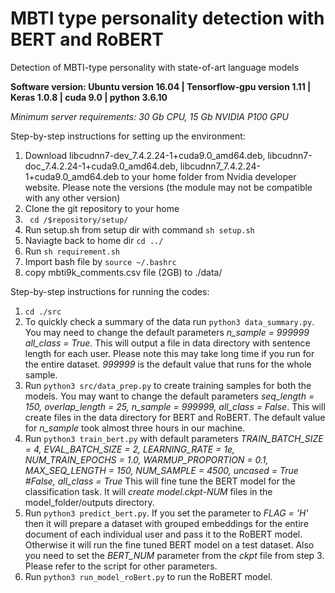 # MBTI type personality detection with BERT and RoBERT
Detection of MBTI-type personality with state-of-art language models

**Software version: Ubuntu version 16.04 | Tensorflow-gpu version 1.11 | Keras 1.0.8 | cuda 9.0 | python 3.6.10**

*Minimum server requirements: 30 Gb CPU, 15 Gb NVIDIA P100 GPU*

Step-by-step instructions for setting up the environment:
1. Download libcudnn7-dev_7.4.2.24-1+cuda9.0_amd64.deb, libcudnn7-doc_7.4.2.24-1+cuda9.0_amd64.deb, libcudnn7_7.4.2.24-1+cuda9.0_amd64.deb to your home folder from Nvidia developer website. Please note the versions (the module may not be compatible with any other version)
2. Clone the git repository to your home
3. ``` cd /$repository/setup/```
4. Run setup.sh from setup dir with command ```sh setup.sh ```
5. Naviagte back to home dir ```cd ../``` 
6. Run ```sh requirement.sh```
7. Import bash file by ```source ~/.bashrc```
8. copy mbti9k_comments.csv file (2GB) to ./data/



Step-by-step instructions for running the codes:
1. ```cd ./src``` 
2. To quickly check a summary of the data run ```python3 data_summary.py```. You may need to change the default parameters *n_sample = 999999 all_class = True*. This will output a file in data directory with sentence length for each user. Please note this may take long time if you run for the entire dataset. *999999* is the default value that runs for the whole sample.
2. Run ```python3 src/data_prep.py``` to create training samples for both the models. You may want to change the default parameters *seq_length = 150, overlap_length = 25, n_sample = 999999, all_class = False*. This will create files in the data directory for BERT and RoBERT. The default value for *n_sample* took almost three hours in our machine.
3. Run ```python3 train_bert.py``` with default parameters *TRAIN_BATCH_SIZE = 4, EVAL_BATCH_SIZE = 2, LEARNING_RATE = 1e, NUM_TRAIN_EPOCHS = 1.0, WARMUP_PROPORTION = 0.1, MAX_SEQ_LENGTH = 150, NUM_SAMPLE = 4500, uncased = True #False, all_class = True* This will fine tune the BERT model for the classification task. It will *create model.ckpt-NUM* files in the model_folder/outputs directory. 
4. Run ```python3 predict_bert.py```. If you set the parameter to *FLAG = 'H'* then it will prepare a dataset with grouped embeddings for the entire document of each individual user and pass it to the RoBERT model. Otherwise it will run the fine tuned BERT model on a test dataset. Also you need to set the *BERT_NUM* parameter from the *ckpt* file from step 3. Please refer to the script for other parameters. 
5. Run ```python3 run_model_roBert.py``` to run the RoBERT model.
